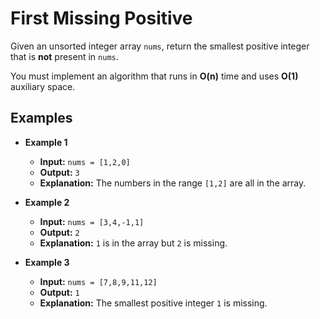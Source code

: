 # First Missing Positive

Given an unsorted integer array `nums`, return the smallest positive integer that is **not** present in `nums`.

You must implement an algorithm that runs in **O(n)** time and uses **O(1)** auxiliary space.

## Examples

- **Example 1**  
  - **Input:** `nums = [1,2,0]`  
  - **Output:** `3`  
  - **Explanation:** The numbers in the range `[1,2]` are all in the array.

- **Example 2**  
  - **Input:** `nums = [3,4,-1,1]`  
  - **Output:** `2`  
  - **Explanation:** `1` is in the array but `2` is missing.

- **Example 3**  
  - **Input:** `nums = [7,8,9,11,12]`  
  - **Output:** `1`  
  - **Explanation:** The smallest positive integer `1` is missing.